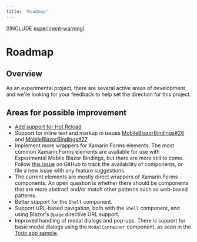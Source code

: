```yaml
---
title: 'Roadmap'
---
```


[!INCLUDE [experiment-warning](../includes/experiment-warning.md)]

# Roadmap

## Overview

As an experimental project, there are several active areas of development and we're looking for your feedback to help set the direction for this project.

## Areas for possible improvement

* [Add support for Hot Reload](https://github.com/xamarin/MobileBlazorBindings/issues/23)
* Support for inline text and markup in issues [MobileBlazorBindings#26](https://github.com/xamarin/MobileBlazorBindings/issues/26) and [MobileBlazorBindings#27](https://github.com/xamarin/MobileBlazorBindings/issues/27)
* Implement more wrappers for Xamarin.Forms elements. The most common Xamarin.Forms elements are available for use with Experimental Mobile Blazor Bindings, but there are more still to come. Follow [this issue](https://github.com/xamarin/MobileBlazorBindings/issues/5) on GitHub to track the availability of components, or file a new issue with any feature suggestions.
* The current elements are mostly direct wrappers of Xamarin.Forms components. An open question is whether there should be components that are more abstract and/or match other patterns such as web-based patterns.
* Better support for the `Shell` component.
* Support URL-based navigation, both with the `Shell` component, and using Blazor's `@page` directive URL support.
* Improved handling of modal dialogs and pop-ups. There is support for basic modal dialogs using the `ModalContainer` component, as seen in the [Todo app sample](https://github.com/xamarin/MobileBlazorBindings/blob/master/samples/MobileBlazorBindingsTodoSample/MobileBlazorBindingsTodo/TodoEntry.razor#L12-L14).

